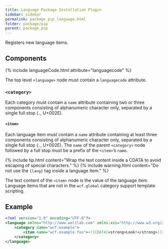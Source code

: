 ```yaml
---
title: Language Package Installation Plugin
sidebar: sidebar
permalink: package_pip_language.html
folder: package/pip
parent: package_pip
---
```


Registers new language items.

## Components

{% include languageCode.html attribute="languagecode" %}

The top level `<language>` node must contain a `languagecode` attribute.

### `<category>`

Each category must contain a `name` attribute containing two or three components consisting of alphanumeric character only, separated by a single full stop (`.`, U+002E).

#### `<item>`

Each language item must contain a `name` attribute containing at least three components consisting of alphanumeric character only, separated by a single full stop (`.`, U+002E). The `name` of the parent `<category>` node followed by a full stop must be a prefix of the `<item>`’s `name`.

{% include tip.html content="Wrap the text content inside a CDATA to avoid escaping of special characters." %}
{% include warning.html content="Do not use the `{lang}` tag inside a language item." %}

The text content of the `<item>` node is the value of the language item. Language items that are not in the `wcf.global` category support template scripting.

## Example

```xml
<?xml version="1.0" encoding="UTF-8"?>
<language xmlns="http://www.woltlab.com" xmlns:xsi="http://www.w3.org/2001/XMLSchema-instance" xsi:schemaLocation="http://www.woltlab.com http://www.woltlab.com/XSD/2019/language.xsd" languagecode="de">
	<category name="wcf.example">
		<item name="wcf.example.foo"><![CDATA[<strong>Look!</strong>]]></item>
	</category>
</language>
```
